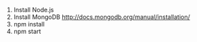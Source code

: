 1) Install Node.js  
2) Install MongoDB http://docs.mongodb.org/manual/installation/   
3) npm install  
4) npm start  
